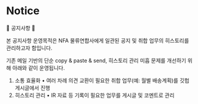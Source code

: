 # Notice
📢 공지사항 📢

본 공지사항 운영목적은 NFA 물류연합사에게 일관된 공지 및 취합 업무의 히스토리를 관리하고자 함입니다. 

기존 메일 기반의 단순 copy & paste & send, 히스토리 관리 미흡 문제를 개선하기 위해 아래와 같이 운영됩니다.

1.	소통 효율화
•	여러 차례 의견 교환이 필요한 취합 업무(예: 월별 배송계획)를 깃헙 게시글에서 진행
2.	히스토리 관리
•	IR 자료 등 기록이 필요한 업무를 게시글 및 코멘트로 관리

